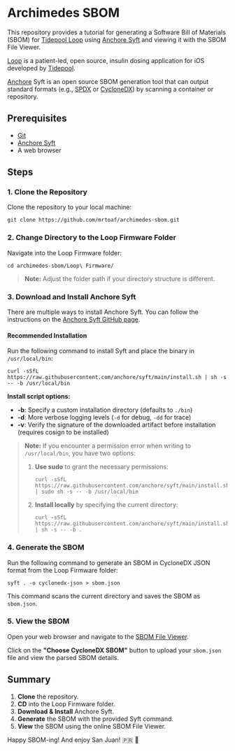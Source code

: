 # Archimedes SBOM

This repository provides a tutorial for generating a Software Bill of Materials (SBOM) for [Tidepool Loop](https://github.com/LoopKit/Loop) using [Anchore Syft](https://github.com/anchore/syft) and viewing it with the SBOM File Viewer.

[Loop](https://loopkit.github.io/loopdocs/) is a patient-led, open source, insulin dosing application for iOS developed by [Tidepool](https://www.tidepool.org/).

[Anchore](https://anchore.com/) Syft is an open source SBOM generation tool that can output standard formats (e.g., [SPDX](https://spdx.dev/) or [CycloneDX](https://cyclonedx.org/)) by scanning a container or repository.

## Prerequisites

- [Git](https://git-scm.com/)
- [Anchore Syft](https://github.com/anchore/syft)
- A web browser

## Steps

### 1. Clone the Repository

Clone the repository to your local machine:

    git clone https://github.com/mrtoaf/archimedes-sbom.git

### 2. Change Directory to the Loop Firmware Folder

Navigate into the Loop Firmware folder:

    cd archimedes-sbom/Loop\ Firmware/

> **Note:** Adjust the folder path if your directory structure is different.

### 3. Download and Install Anchore Syft

There are multiple ways to install Anchore Syft. You can follow the instructions on the [Anchore Syft GitHub page](https://github.com/anchore/syft).

#### Recommended Installation

Run the following command to install Syft and place the binary in `/usr/local/bin`:

    curl -sSfL https://raw.githubusercontent.com/anchore/syft/main/install.sh | sh -s -- -b /usr/local/bin

**Install script options:**

- **-b**: Specify a custom installation directory (defaults to `./bin`)
- **-d**: More verbose logging levels (`-d` for debug, `-dd` for trace)
- **-v**: Verify the signature of the downloaded artifact before installation (requires cosign to be installed)

> **Note:** If you encounter a permission error when writing to `/usr/local/bin`, you have two options:
>
> 1. **Use sudo** to grant the necessary permissions:
>
>        curl -sSfL https://raw.githubusercontent.com/anchore/syft/main/install.sh | sudo sh -s -- -b /usr/local/bin
>
> 2. **Install locally** by specifying the current directory:
>
>        curl -sSfL https://raw.githubusercontent.com/anchore/syft/main/install.sh | sh -s -- -b .

### 4. Generate the SBOM

Run the following command to generate an SBOM in CycloneDX JSON format from the Loop Firmware folder:

    syft . -o cyclonedx-json > sbom.json

This command scans the current directory and saves the SBOM as `sbom.json`.

### 5. View the SBOM

Open your web browser and navigate to the [SBOM File Viewer](https://mrtoaf.github.io/archimedes-sbom/).

Click on the **"Choose CycloneDX SBOM"** button to upload your `sbom.json` file and view the parsed SBOM details.

## Summary

1. **Clone** the repository.
2. **CD** into the Loop Firmware folder.
3. **Download & Install** Anchore Syft.
4. **Generate** the SBOM with the provided Syft command.
5. **View** the SBOM using the online SBOM File Viewer.

Happy SBOM-ing! And enjoy San Juan! 🇵🇷 🌴
